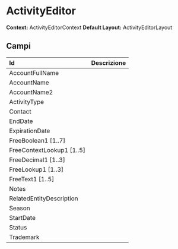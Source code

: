 # ActivityEditor

**Context:** ActivityEditorContext
**Default Layout:** ActivityEditorLayout



## Campi

| Id | Descrizione | 
| :--- | :--- | 
| AccountFullName |  | 
| AccountName |  | 
| AccountName2 |  | 
| ActivityType |  | 
| Contact |  | 
| EndDate |  | 
| ExpirationDate |  | 
| FreeBoolean1 \[1..7\] |  | 
| FreeContextLookup1 \[1..5\] |  | 
| FreeDecimal1 \[1..3\] |  | 
| FreeLookup1 \[1..3\] |  | 
| FreeText1 \[1..5\] |  | 
| Notes |  | 
| RelatedEntityDescription |  | 
| Season |  | 
| StartDate |  | 
| Status |  | 
| Trademark |  | 

